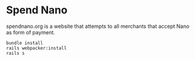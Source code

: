 # Spend Nano

spendnano.org is a website that attempts to all merchants that accept Nano as form of payment.

```
bundle install
rails webpacker:install
rails s

```